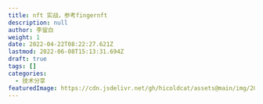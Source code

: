 ```yaml
---
title: nft 实战，参考fingernft
description: null
author: 李留白
weight: 1
date: 2022-04-22T08:22:27.621Z
lastmod: 2022-06-08T15:13:31.694Z
draft: true
tags: []
categories:
  - 技术分享
featuredImage: https://cdn.jsdelivr.net/gh/hicoldcat/assets@main/img/20220422162801.png
---
```

